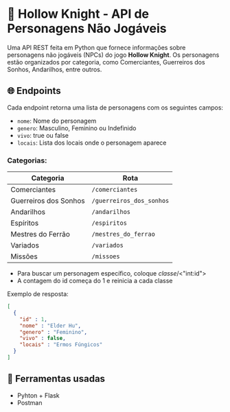 # 🦑 Hollow Knight - API de Personagens Não Jogáveis

Uma API REST feita em Python que fornece informações sobre personagens não jogáveis (NPCs) do jogo **Hollow Knight**. Os personagens estão organizados por categoria, como Comerciantes, Guerreiros dos Sonhos, Andarilhos, entre outros.

## 🌐 Endpoints

Cada endpoint retorna uma lista de personagens com os seguintes campos:

- `nome`: Nome do personagem
- `genero`: Masculino, Feminino ou Indefinido
- `vivo`: true ou false
- `locais`: Lista dos locais onde o personagem aparece

### Categorias:

| Categoria              | Rota                      |
|------------------------|---------------------------|
| Comerciantes           | `/comerciantes`           |
| Guerreiros dos Sonhos  | `/guerreiros_dos_sonhos`   |
| Andarilhos             | `/andarilhos`             |
| Espíritos              | `/espiritos`              |
| Mestres do Ferrão      | `/mestres_do_ferrao`      |
| Variados               | `/variados`               |
| Missões                | `/missoes`                |

* Para buscar um personagem específico, coloque *classe*/<"int:id">
* A contagem do id começa do 1 e reinicia a cada classe

Exemplo de resposta:

```json
[
  {
    "id" : 1,
    "nome" : "Elder Hu",
    "genero" : "Feminino",
    "vivo" : false,
    "locais" : "Ermos Fúngicos"
  }
]
```
## 🔨 Ferramentas usadas
* Pyhton + Flask
* Postman
